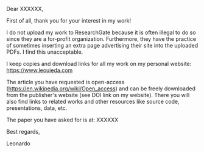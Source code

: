 Dear XXXXXX,

First of all, thank you for your interest in my work!

I do not upload my work to ResearchGate because it is often illegal to do so since they are a for-profit organization. Furthermore, they have the practice of sometimes inserting an extra page advertising their site into the uploaded PDFs. I find this unacceptable.

I keep copies and download links for all my work on my personal website: https://www.leouieda.com

The article you have requested is open-access (https://en.wikipedia.org/wiki/Open_access) and can be freely downloaded from the publisher's website (see DOI link on my website). There you will also find links to related works and other resources like source code, presentations, data, etc.

The paper you have asked for is at: XXXXXX

Best regards,

Leonardo
